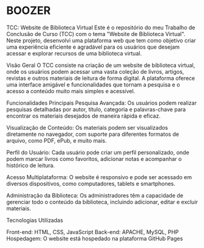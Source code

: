 # BOOZER

TCC: Website de Biblioteca Virtual
Este é o repositório do meu Trabalho de Conclusão de Curso (TCC) com o tema "Website de Biblioteca Virtual". Neste projeto, desenvolvi uma plataforma web que tem como objetivo criar uma experiência eficiente e agradável para os usuários que desejam acessar e explorar recursos de uma biblioteca virtual.

Visão Geral
O TCC consiste na criação de um website de biblioteca virtual, onde os usuários podem acessar uma vasta coleção de livros, artigos, revistas e outros materiais de leitura de forma digital. A plataforma oferece uma interface amigável e funcionalidades que tornam a pesquisa e o acesso a conteúdo muito mais simples e acessível.

Funcionalidades Principais
Pesquisa Avançada: Os usuários podem realizar pesquisas detalhadas por autor, título, categoria e palavras-chave para encontrar os materiais desejados de maneira rápida e eficaz.

Visualização de Conteúdo: Os materiais podem ser visualizados diretamente no navegador, com suporte para diferentes formatos de arquivo, como PDF, ePub, e muito mais.

Perfil do Usuário: Cada usuário pode criar um perfil personalizado, onde podem marcar livros como favoritos, adicionar notas e acompanhar o histórico de leitura.

Acesso Multiplataforma: O website é responsivo e pode ser acessado em diversos dispositivos, como computadores, tablets e smartphones.

Administração da Biblioteca: Os administradores têm a capacidade de gerenciar todo o conteúdo da biblioteca, incluindo adicionar, editar e excluir materiais.

Tecnologias Utilizadas

Front-end: HTML, CSS, JavaScript
Back-end: APACHE, MySQL, PHP
Hospedagem: O website está hospedado na plataforma GitHub Pages
